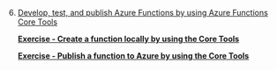 6. [Develop, test, and publish Azure Functions by using Azure Functions Core Tools](https://docs.microsoft.com/en-us/learn/modules/develop-test-deploy-azure-functions-with-core-tools/)

    [**Exercise - Create a function locally by using the Core Tools**](https://docs.microsoft.com/en-gb/learn/modules/develop-test-deploy-azure-functions-with-core-tools/3-exercise-create-function-core-tools)
    
    [**Exercise - Publish a function to Azure by using the Core Tools**](https://docs.microsoft.com/en-gb/learn/modules/develop-test-deploy-azure-functions-with-core-tools/5-exercise-publish-function-core-tools)
